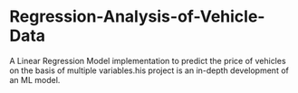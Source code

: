 # Regression-Analysis-of-Vehicle-Data
A Linear Regression Model implementation to predict the price of vehicles on the basis of multiple variables.his project is an in-depth development of an ML model. 
